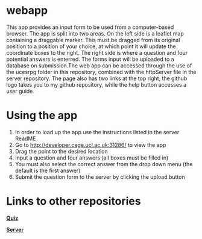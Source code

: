 # webapp
This app provides an input form to be used from a computer-based browser. The app is split into two areas. On the left side is a leaflet map containing a draggable marker. This must be dragged from its original position to a position of your choice, at which point it will update the coordinate boxes to the right. The right side is where a question and four potential answers is enterred. The forms input will be uploaded to a database on submission.The web app can be accessed through the use of the ucesrpg folder in this repository, combined with the httpServer file in the server repository. The page also has two links at the top right, the github logo takes you to my github repository, while the help button accesses a user guide.

# Using the app
1) In order to load up the app use the instructions listed in the server ReadME
2) Go to http://developer.cege.ucl.ac.uk:31286/ to view the app
3) Drag the point to the desired location
4) Input a question and four answers (all boxes must be filled in)
5) You must also select the correct answer from the drop down menu (the default is the first answer) 
6) Submit the question form to the server by clicking the upload button

# Links to other repositories
**[Quiz](https://github.com/rpGIS/quiz)**

**[Server](https://github.com/rpGIS/server)**
